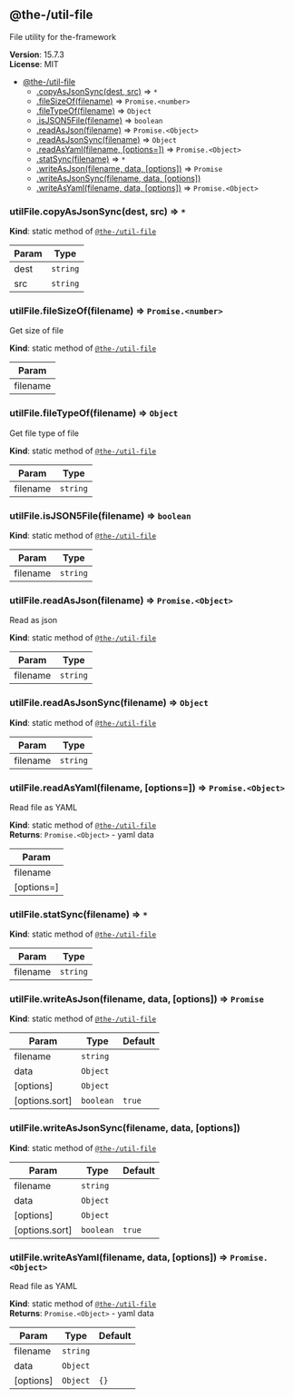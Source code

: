 <!--- Code generated by @the-/script-doc. DO NOT EDIT. -->

<a name="module_@the-/util-file"></a>

## @the-/util-file
File utility for the-framework

**Version**: 15.7.3  
**License**: MIT  

* [@the-/util-file](#module_@the-/util-file)
    * [.copyAsJsonSync(dest, src)](#module_@the-/util-file.copyAsJsonSync) ⇒ <code>\*</code>
    * [.fileSizeOf(filename)](#module_@the-/util-file.fileSizeOf) ⇒ <code>Promise.&lt;number&gt;</code>
    * [.fileTypeOf(filename)](#module_@the-/util-file.fileTypeOf) ⇒ <code>Object</code>
    * [.isJSON5File(filename)](#module_@the-/util-file.isJSON5File) ⇒ <code>boolean</code>
    * [.readAsJson(filename)](#module_@the-/util-file.readAsJson) ⇒ <code>Promise.&lt;Object&gt;</code>
    * [.readAsJsonSync(filename)](#module_@the-/util-file.readAsJsonSync) ⇒ <code>Object</code>
    * [.readAsYaml(filename, [options&#x3D;])](#module_@the-/util-file.readAsYaml) ⇒ <code>Promise.&lt;Object&gt;</code>
    * [.statSync(filename)](#module_@the-/util-file.statSync) ⇒ <code>\*</code>
    * [.writeAsJson(filename, data, [options])](#module_@the-/util-file.writeAsJson) ⇒ <code>Promise</code>
    * [.writeAsJsonSync(filename, data, [options])](#module_@the-/util-file.writeAsJsonSync)
    * [.writeAsYaml(filename, data, [options])](#module_@the-/util-file.writeAsYaml) ⇒ <code>Promise.&lt;Object&gt;</code>

<a name="module_@the-/util-file.copyAsJsonSync"></a>

### utilFile.copyAsJsonSync(dest, src) ⇒ <code>\*</code>
**Kind**: static method of [<code>@the-/util-file</code>](#module_@the-/util-file)  

| Param | Type |
| --- | --- |
| dest | <code>string</code> | 
| src | <code>string</code> | 

<a name="module_@the-/util-file.fileSizeOf"></a>

### utilFile.fileSizeOf(filename) ⇒ <code>Promise.&lt;number&gt;</code>
Get size of file

**Kind**: static method of [<code>@the-/util-file</code>](#module_@the-/util-file)  

| Param |
| --- |
| filename | 

<a name="module_@the-/util-file.fileTypeOf"></a>

### utilFile.fileTypeOf(filename) ⇒ <code>Object</code>
Get file type of file

**Kind**: static method of [<code>@the-/util-file</code>](#module_@the-/util-file)  

| Param | Type |
| --- | --- |
| filename | <code>string</code> | 

<a name="module_@the-/util-file.isJSON5File"></a>

### utilFile.isJSON5File(filename) ⇒ <code>boolean</code>
**Kind**: static method of [<code>@the-/util-file</code>](#module_@the-/util-file)  

| Param | Type |
| --- | --- |
| filename | <code>string</code> | 

<a name="module_@the-/util-file.readAsJson"></a>

### utilFile.readAsJson(filename) ⇒ <code>Promise.&lt;Object&gt;</code>
Read as json

**Kind**: static method of [<code>@the-/util-file</code>](#module_@the-/util-file)  

| Param | Type |
| --- | --- |
| filename | <code>string</code> | 

<a name="module_@the-/util-file.readAsJsonSync"></a>

### utilFile.readAsJsonSync(filename) ⇒ <code>Object</code>
**Kind**: static method of [<code>@the-/util-file</code>](#module_@the-/util-file)  

| Param | Type |
| --- | --- |
| filename | <code>string</code> | 

<a name="module_@the-/util-file.readAsYaml"></a>

### utilFile.readAsYaml(filename, [options&#x3D;]) ⇒ <code>Promise.&lt;Object&gt;</code>
Read file as YAML

**Kind**: static method of [<code>@the-/util-file</code>](#module_@the-/util-file)  
**Returns**: <code>Promise.&lt;Object&gt;</code> - yaml data  

| Param |
| --- |
| filename | 
| [options=] | 

<a name="module_@the-/util-file.statSync"></a>

### utilFile.statSync(filename) ⇒ <code>\*</code>
**Kind**: static method of [<code>@the-/util-file</code>](#module_@the-/util-file)  

| Param | Type |
| --- | --- |
| filename | <code>string</code> | 

<a name="module_@the-/util-file.writeAsJson"></a>

### utilFile.writeAsJson(filename, data, [options]) ⇒ <code>Promise</code>
**Kind**: static method of [<code>@the-/util-file</code>](#module_@the-/util-file)  

| Param | Type | Default |
| --- | --- | --- |
| filename | <code>string</code> |  | 
| data | <code>Object</code> |  | 
| [options] | <code>Object</code> |  | 
| [options.sort] | <code>boolean</code> | <code>true</code> | 

<a name="module_@the-/util-file.writeAsJsonSync"></a>

### utilFile.writeAsJsonSync(filename, data, [options])
**Kind**: static method of [<code>@the-/util-file</code>](#module_@the-/util-file)  

| Param | Type | Default |
| --- | --- | --- |
| filename | <code>string</code> |  | 
| data | <code>Object</code> |  | 
| [options] | <code>Object</code> |  | 
| [options.sort] | <code>boolean</code> | <code>true</code> | 

<a name="module_@the-/util-file.writeAsYaml"></a>

### utilFile.writeAsYaml(filename, data, [options]) ⇒ <code>Promise.&lt;Object&gt;</code>
Read file as YAML

**Kind**: static method of [<code>@the-/util-file</code>](#module_@the-/util-file)  
**Returns**: <code>Promise.&lt;Object&gt;</code> - yaml data  

| Param | Type | Default |
| --- | --- | --- |
| filename | <code>string</code> |  | 
| data | <code>Object</code> |  | 
| [options] | <code>Object</code> | <code>{}</code> | 


